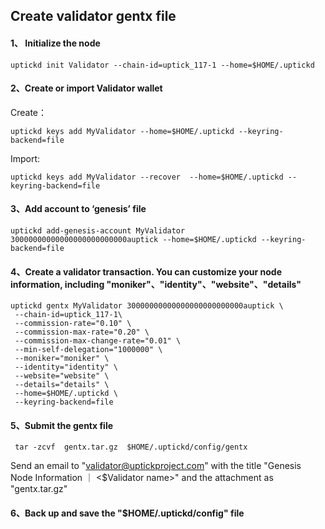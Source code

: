 

## Create validator gentx file


#### 1、 Initialize the node
```
uptickd init Validator --chain-id=uptick_117-1 --home=$HOME/.uptickd
```
#### 2、Create or import Validator wallet

Create：
```
uptickd keys add MyValidator --home=$HOME/.uptickd --keyring-backend=file
```

Import:

```
uptickd keys add MyValidator --recover  --home=$HOME/.uptickd --keyring-backend=file
```

#### 3、Add account to ‘genesis’ file

```
uptickd add-genesis-account MyValidator 30000000000000000000000000auptick --home=$HOME/.uptickd --keyring-backend=file
```

#### 4、Create a validator transaction. You can customize your node information, including "moniker"、"identity"、"website"、"details"

```
uptickd gentx MyValidator 30000000000000000000000000auptick \
 --chain-id=uptick_117-1\
 --commission-rate="0.10" \
 --commission-max-rate="0.20" \
 --commission-max-change-rate="0.01" \
 --min-self-delegation="1000000" \
 --moniker="moniker" \
 --identity="identity" \
 --website="website" \
 --details="details" \
 --home=$HOME/.uptickd \
 --keyring-backend=file
```

#### 5、Submit the gentx file

```
 tar -zcvf  gentx.tar.gz  $HOME/.uptickd/config/gentx
```

Send an email to "validator@uptickproject.com" with the title "Genesis Node Information ｜ <$Validator name>" and the attachment as "gentx.tar.gz"

#### 6、Back up and save the "$HOME/.uptickd/config" file
